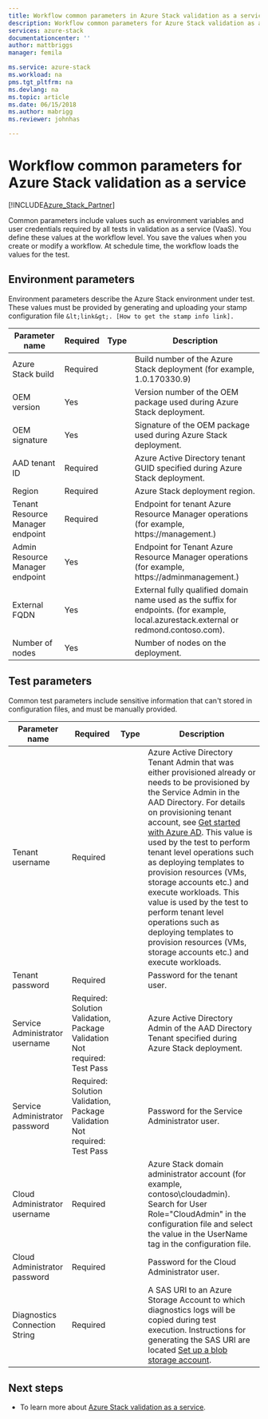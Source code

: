 ```yaml
---
title: Workflow common parameters in Azure Stack validation as a service| Microsoft Docs
description: Workflow common parameters for Azure Stack validation as a service
services: azure-stack
documentationcenter: ''
author: mattbriggs
manager: femila

ms.service: azure-stack
ms.workload: na
pms.tgt_pltfrm: na
ms.devlang: na
ms.topic: article
ms.date: 06/15/2018
ms.author: mabrigg
ms.reviewer: johnhas

---
```


# Workflow common parameters for Azure Stack validation as a service

[!INCLUDE[Azure_Stack_Partner](./includes/azure-stack-partner-appliesto.md)]

Common parameters include values such as environment variables and user credentials required by all tests in validation as a service (VaaS). You define these values at the workflow level. You save the values when you create or modify a workflow. At schedule time, the workflow loads the values for the test. 

## Environment parameters

Environment parameters describe the Azure Stack environment under test. These values must be provided by generating and uploading your stamp configuration file `&lt;link&gt;. [How to get the stamp info link].`

| Parameter name | Required | Type | Description |
|----------------------------------|----------|------|---------------------------------------------------------------------------------------------------------------------------------|
| Azure Stack build | Required |  | Build number of the Azure Stack deployment (for example, 1.0.170330.9) |
| OEM version | Yes |  | Version number of the OEM package used during Azure Stack deployment. |
| OEM signature | Yes |  | Signature of the OEM package used during Azure Stack deployment. |
| AAD tenant ID | Required |  | Azure Active Directory tenant GUID specified during Azure Stack deployment.|
| Region | Required |  | Azure Stack deployment region. |
| Tenant Resource Manager endpoint | Required |  | Endpoint for tenant Azure Resource Manager operations (for example, https://management.<ExternalFqdn>) |
| Admin Resource Manager endpoint | Yes |  | Endpoint for Tenant Azure Resource Manager operations (for example, https://adminmanagement.<ExternalFqdn>) |
| External FQDN | Yes |  | External fully qualified domain name used as the suffix for endpoints. (for example, local.azurestack.external or redmond.contoso.com). |
| Number of nodes | Yes |  | Number of nodes on the deployment. |

## Test parameters

Common test parameters include sensitive information that can't stored in configuration files, and must be manually provided.

| Parameter name | Required | Type | Description |
|--------------------------------|------------------------------------------------------------------------------|------|-----------------------------------------------------------------------------------------------------------------------------------------------------------------------------------------------------------------------------------------------------------------------------------------------------------------------------------------------------------------------------------------------------------------------------------------------------------------------------------------------------------------------------------------------------------|
| Tenant username | Required |  | Azure Active Directory Tenant Admin that was either provisioned already or needs to be provisioned by the Service Admin in the AAD Directory. For details on provisioning tenant account, see [Get started with Azure AD](https://docs.microsoft.com/azure/active-directory/get-started-azure-ad). This value is used by the test to perform tenant level operations such as deploying templates to provision resources (VMs, storage accounts etc.) and execute workloads. This value is used by the test to perform tenant level operations such as deploying templates to provision resources (VMs, storage accounts etc.) and execute workloads. |
| Tenant password | Required |  | Password for the tenant user. |
| Service Administrator username | Required: Solution Validation, Package Validation<br>Not required: Test Pass |  | Azure Active Directory Admin of the AAD Directory Tenant specified during Azure Stack deployment. |
| Service Administrator password | Required: Solution Validation, Package Validation<br>Not required: Test Pass |  | Password for the Service Administrator user. |
| Cloud Administrator username | Required |  | Azure Stack domain administrator account (for example, contoso\cloudadmin). Search for User Role="CloudAdmin" in the configuration file and select the value in the UserName tag in the configuration file. |
| Cloud Administrator password | Required |  | Password for the Cloud Administrator user. |
| Diagnostics Connection String | Required |  | A SAS URI to an Azure Storage Account to which diagnostics logs will be copied during test execution. Instructions for generating the SAS URI are located [Set up a blob storage account](azure-stack-vaas-set-up-account.md). |


## Next steps

- To learn more about [Azure Stack validation as a service](https://docs.microsoft.com/azure/azure-stack/partner).
